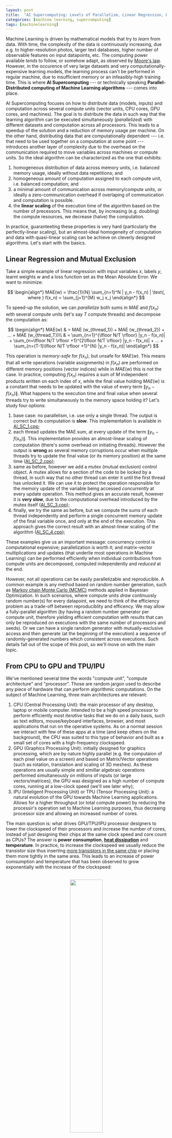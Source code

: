 ```yaml
---
layout: post
title:  "AI Supercomputing: Levels of Parallelism, Linear Regression, Deep Neural Nets and Convolutional Neural Nets"
categories: [machine learning, supercomputing]
tags: [machinelearning]
---
```



Machine Learning is driven by mathematical models that try to *learn* from data. With time, the complexity of the data is continuously increasing, due e.g. to higher-resolution photos, larger text databases, higher number of observable features on input datapoints, etc. The computing power available *tends* to follow, or somehow adapt, as observed by [Moore's law](https://en.wikipedia.org/wiki/Moore%27s_law). However, in the occurence of very large datasets and very computationally-expensive learning models, the learning process can't be performed in regular machine, due to insufficient memory or an infeasibly-high training time. This is where **AI Supercomputing** --- or technically speaking **Parallel-Distributed computing of Machine Learning algorithms** ---  comes into place. 

AI Supercomputing focuses on how to distribute data (models, inputs) and computation across several compute units (vector units, CPU cores, GPU cores, and machines). The goal is to distribute the data in such way that the learning algorithm can be executed simultaneously (*parallelized*) with different datasets and computation across all processors. This leads to a speedup of the solution and a reduction of memory usage per machine. On the other hand, distributing data that are computationally dependent --- i.e. that need to be used together on a computation at some point --- introduces another layer of complexity due to the overhead on the communication required to move variables across machines or compute units. So the ideal algorithm can be characterized as the one that exhibits:

1. homogeneous distribution of data across memory units, i.e. balanced memory usage, ideally without data repetitions; and
2. homogeneous amount of computation assigned to each compute unit, i.e. balanced computation; and
3. a minimal amount of communication across memory/compute units, or ideally a zero-communication overhead if overlaping of communication and computation is possible.
4. the **linear scaling** of the execution time of the algorithm based on the number of precessors. This means that, by increasing (e.g. doubling) the compute resources, we decrease (halve) the computation.

In practice, guaranteeting these properties is very hard (particularly the perfectly-linear scaling), but an almost-ideal homogeneity of computation and data with quasi-linear scaling can be achieve on cleverly designed algorithms. Let's start with the basics.


## Linear Regression and Mutual Exclusion

Take a simple example of linear regression with input variables $x$, labels $y$, learnt weights $w$ and a loss function set as the Mean Absolute Error.
We want to minimize:

$$
\begin{align*}
MAE(w)  = \frac{1}{N} \sum_{n=1}^N | y_n - f(x_n) | \text{, where } f(x_n) = \sum_{j=1}^{M} w_j x_j
\end{align*}
$$


To speed-up the solution, we can *parallelize* both sums in $MAE$ and $f(x_n)$ with several compute units (let's say $T$ compute threads) and decompose the computation as:

$$
\begin{align*}
MAE(w) & = MAE (w_{thread_1}) + MAE (w_{thread_2}) + ... + MAE (w_{thread_T})\\
& = \sum_{n=1}^{\lfloor N/T \rfloor} |y_n - f(x_n)| +  \sum_{n=\lfloor N/T \rfloor +1}^{2\lfloor N/T \rfloor} |y_n - f(x_n)| + ... + \sum_{n=(T-1)\lfloor N/T \rfloor +1}^{N} |y_n - f(x_n)|
\end{align*}
$$

This operation is *memory-safe* for $f(x_n)$, but unsafe for $MAE(w)$. This means that all write operations (variable assignments) in $f(x_n)$ are performed on different memory positions (vector indices) while in $MAE(w)$ this is not the case. In practice, computing $f(x_n)$ requires a sum of $M$ independent products written on each index of $x$, while the final value holding $MAE(w)$ is a constant that needs to be updated with the value of every term $\|y_n - f(x_n)\|$. What happens to the execution time and final value when several threads try to write simultaneously to the memory space holding it? Let's study four options:

1. base case: no parallelism, i.e. use only a single thread. The output is correct but its computation is **slow**. This implementation is available in <a href="/assets/AI-Supercomputing/AI_SC_1.cpp">AI\_SC\_1.cpp</a>;
2. each thread updates the MAE sum, at every update of the term $\|y_n - f(x_n)\|$. This implementation provides an almost-linear scaling of computation (there's some overhead on initiating threads). However the output is **wrong** as several memory corruptions occur when multiple threads try to update the final value (or its memory position) at the same time (<a href="/assets/AI-Supercomputing/AI_SC_2.cpp">AI\_SC\_2.cpp</a>);
3. same as before, however we add a *mutex* (mutual exclusion) control object. A mutex allows for a section of the code to be *locked* by a thread, in such way that no other thread  can enter it until the first thread has unlocked it. We can use it to protect the operation responsible for the memory update of the variable being accessed *concurrently* at every update operation. This method gives an accurate result, however it is **very slow**, due to the computational overhead introduced by the mutex itself (<a href="/assets/AI-Supercomputing/AI_SC_3.cpp">AI\_SC\_3.cpp</a>);
4. finally, we try the same as before, but we compute the sums of each thread independently and perform a single concurrent memory update of the final variable once, and only at the end of the execution. This approach gives the correct result with an almost-linear scaling of the algorithm (<a href="/assets/AI-Supercomputing/AI_SC_4.cpp">AI\_SC\_4.cpp</a>);

These examples give us an important message: concurrency control is computational expensive; parallelization is worth it; and matrix-vector multiplications and updates (that underlie most operations in Machine Learning) can be performed efficiently when individual contributions from compute units are decomposed, computed independently and *reduced* at the end.

However, not all operations can be easily parallelizable and reproducible. A common example is any method based on random number generation, such as [Markov chain Monte Carlo (MCMC)](https://en.wikipedia.org/wiki/Markov_chain_Monte_Carlo) methods applied in Bayesian Optimization. In such scenarios, where compute units *draw* continuosly random number(s) for every datapoint, we need to think of the efficiency problem as a trade-off between reproduciblity and efficency. We may allow a fully-parallel algorithm (by having a random number generator per compute unit, therefore yielding efficient computation with results that can only be reproduced on executions with the same number of processors and seeds). Or we can have a single random generator with mutually-exclusive access and then generate (at the beginning of the execution) a sequence of randomly-generated numbers which consistent across executions. Such details fall out of the scope of this post, so we'll move on with the main topic.

## From CPU to GPU and TPU/IPU

We've mentioned several time the words "compute unit", "compute architecture" and "processor". Those are random jargon used to describe any piece of hardware that can perform algorithmic computations. On the subject of Machine Learning, three main architectures are relevant:
1. CPU (Central Processing Unit): the main processor of any desktop, laptop or mobile computer. Intended to be a high speed processor to perform efficiently most *iterative* tasks that we do on a daily basis, such as text editors, mouse/keyboard interfaces, browser, and most applications that run on the operative systems. As on a normal session we interact with few of these apps at a time (and keep others on the background), the CPU was suited to this type of behavior and built as a small set of cores with a high-frequency clockspeed. 
2. GPU (Graphics Processing Unit): initially designed for graphics processing, which are by nature highly parallel (e.g. the computaion of each pixel value on a screen) and based on Matrix/Vector operations (such as rotation, translation and scaling of 3D meshes). As these operations are usually simple and simillar algebraic operations performed simultaneously on millions of inputs (or large vectors/matrices), the GPU was designed as a high number of compute cores, running at a low-clock speed (we'll see later why);
3. IPU (Inteligent Processing Unit) or TPU (Tensor Processing Unit): a natural evolution of the GPU towards Machine Learning applications. Allows for a higher throughput (or total compute power) by reducing the processir's operation set to Machine Learning purposes, thus decreaing processor size and allowing an increased number of cores. 

The main question is: what drives GPU/TPU/IPU processor designers to lower the clockspeed of their processors and increase the number of cores, instead of just designing their chips at the same clock speed and core count as CPUs? The answer is **power consumption**, **[heat dissipation](https://en.wikipedia.org/wiki/List_of_CPU_power_dissipation_figures)** and **temperature**. In practice, to increase the clockspeed we usually reduce the transistor size thus inserting [more transistors in the same chip](https://en.wikipedia.org/wiki/Transistor_count) or placing them more tightly in the same area. This leads to an increase of power comsumption and temperature that has been observed to grow exponentially with the increase of the clockspeed: 

<p align="center">
<br/>
<img width="45%" height="45%" src="/assets/AI-Supercomputing/a53-power-curve.png"/><br/>
<br/><small>Exponential increase of power comsumption (y axis) for a linear increase of processor frequency (x axis),<br/> for processor with one to four cores (colour coded) of the Samsung Exynos 7420 processor. (source: <a href="https://www.anandtech.com/show/9330/exynos-7420-deep-dive/5">AnandTech</a>)</small>
</p>

Therefore, for a simillar throughput, many cores of low clock frequency yield the same results of few cores of high frequency, yet at a much lower power comsunption. Equivalently, For a fixed power consumption, one can extract more compute power from many low frequency cores than from a few high frequency cores.

The take-home message is: in regression problems, since computational reductions happen rarely and are very efficient (as we saw on the Linear Regression example), then the *only* hardware feature that dictates performance is total GHz across all compute cores (i.e. efficiency is independent of the number of cores). Or more importantly, one unit of throughput commonly used is the number of **FLOPs** )(Floating Point Operations per second), since an instruction in a processor can execute simultaneously several operations, using a techique called [SIMD (Single Instruction Multiple Data](https://en.wikipedia.org/wiki/SIMD) or [MIMD (Multiple Instructions Multiple Data)](https://en.wikipedia.org/wiki/MIMD). We'll skip the details about SIMD and MIMD functioning as they're not relevant in the context of this post. 

Looking at the previous plot, we see that, to efficiently maximize GHz/FLOPs throughput, one is much more efficient by having several processors of low clock frequency, instead of fewer of a higher frequency. This is, at a very high level, the main different between a CPU and a GPU architecture, and this explains why GPUs tend to be the preferred choice to compute Machine Learning training problems. This phylosophy led to the creation of [TPUs (Tenso Processing Units)](https://en.wikipedia.org/wiki/Tensor_processing_unit) and [IPUs (Inteligent Processing Unit)](https://www.graphcore.ai/products/ipu), that explore this trade-off of number of cores vs clock-frequency, with lower-precision floating point representations (to maximize SIMD), and ML-specialized logical units on the processors, to augment further the throughput. Let's check the  common CPU, GPU, and IPU specifications for processors used in compute clusters dedicated to ML tasks:


|                    | **cores x clock-frequency**  $\hspace{1cm}$ | **FLOPs (32 bits representation)**  $\hspace{1cm}$ | **Max RAM** |
|---------------------	|-----------------------------	|------------------------------------	|-------------	|
| **Intel Xeon 8180** $\hspace{1cm}$ | 28x 2.5 Ghz 	| 1.36 TFLOPS 		| 768 GB       	|
| **Tesla K80**       	| 4992x 0.56 Ghz             	| 8.73 TFLOPS                         	| 2x 12GB     	|
| **Graphcore IPU**   	| 1216 x 1.6Ghz [1]           	| 31.1 TFLOPS                     	| 304 MiB [2] 	|
|---------------------	|-----------------------------	|------------------------------------	|-------------	|

<br/>
Some important remarks on the IPU architecture: [1] TPUs use Accumulating Matrix Product (AMP) units, allowing 16 single-precision floating point operations per clock cycle, therefore the processor is not directly comparable by looking simply at core count and clock-frequency. To learn more about Graphcore's IPU, see the technical report [Dissecting the Graphcore IPU Architecture via Microbenchmarking, Citadel Technical Report, 7 December 2019](https://www.graphcore.ai/products/ipu).

One main observation derives from the previous table. Memory bandwidth increases from CPU to GPU to IPU, however its total capacity is reduced. In practice, small memory is compensated by a very low latency between processor and memory, allowing onloading of offloading of large datasets more efficiently. So how do we train large models on small memory regions?

## CPU offloading (vDNN)

A common technique to handle memory limitations is offloading. In this particular example, we'll focus on GPU to CPU offloading. The main goal of this method is to identify and move to the GPU only the portions of data that are required for each computation step, and keep the remaining on the CPU.

Take this example of training of a multi-layer Deep Neural Network.  We've seen on a [previous post about DNNs]({{ site.baseurl }}{% post_url 2018-02-27-Deep-Neural-Networks %}) that the output $x$ for a given layer $l$ of the network, is represent as:

$$
x^{(l)} = f^{(l)} (x^{(l-1)}) = \phi ((W^{(l)})^T x^{(l-1)})
$$

where $\phi$ is the activation function. The loss is then computed by taking into account the groundtrugh $y$ and the composition of the ouputs of all layers in the neural network, ie:

$$
L = \frac{1}{N} \sum_{n=1}^N | y_n - f^{(L+1)} \circ ... \circ f^{(2)} \circ f^{(1)} (x_n^{(0)}) |
$$

The important concept here is the **composition** of the $f$ function throughout layers. In practice one only needs the current layer's state and previous layer output to perform the computation at every layer. This concept has been explored by the [vDNN (Rhu et al.)](https://arxiv.org/pdf/1602.08124.pdf) and [vDNN+ (Shiram et al)](https://www.cse.iitb.ac.in/~shriramsb/submissions/GPU_mem_ML.pdf) implementations: 

<p align="center">
<br/>
<img width="45%" height="45%" src="/assets/AI-Supercomputing/vDNN.png"/><br/>
<br/><small>An overview of the vDNN(+) implementation on a convolutional neural network. Red arrays represent the data flow of variables $x$ and $y$ (layers input and output) during forward propagation. Blue arrows represent data flow during backward progagation. Green arrows represent weight variables. Yellow arrows represent the *variables workspace in cuDNN*, needed in certain convolutional algorithms. Source: <a href="https://arxiv.org/pdf/1602.08124.pdf">vDNN (Rhu et al.)</a></small>
</p>

The concept is simple: we store the complete model insmall memory is compensated by a very low latency between processor and memory, allowing onloading of offloading of large datasets more efficiently. T CPU memory (or hard-drive if required), and move the active layer into GPU memory when it needs to be computed. To reduce the waiting time of pushing and pulling a layer into the GPU, a viable optimization is to copy asynchronously (ie on the background) the next layer to be computed, while computing the current layer's update. This way, when the algorithm finished to compute a given layer, it can proceed immediately to the next one as it is already available in memory, thus removing onloading waiting time.

We'll start with the forward pass. Looking at the initial formulation of $x^{(l)}$, we can isolate which variables are used during the forward pass of a given layer. For the computation of the output of a given layer, we need the weights of the neurons in the current layer ($W^{(l)}$) and the outputs of neurons on the previous layer $x^{(l-1)}$.
Therefore, for a given layer, the forward pass is represented as:

<p align="center">
<br/>
<img width="45%" height="45%" src="/assets/AI-Supercomputing/vDNN2.png"/><br/>
<br/><small>The forward pass on the vDNN(+) implementation on convolutional neural networks. Data not associated with the current layer being processed (layer N) are marked with a black cross and can safely be removed from the GPU's memory. Input variables are $x^{(l-1)}$ (represented as X) and $W^{(l)}$ (as WS). Source: <a href="https://arxiv.org/pdf/1602.08124.pdf">vDNN (Rhu et al.)</a></small>
</p>


The backward propagation phase is trickier. Referring to the same DNN post, we have represented the derivative of the loss of a given neuron $j$ in a given layer $l$, on the input $z^{(l)} = (W^{(l)})^T x^{(l-1)}$ as $\delta_j^{(l)}$, where:

$$
\delta_j^{(l)} =  \frac{\partial L_n}{\partial z_j^{(l)}} = \sum \frac{\partial L_n}{\partial z_k^{(l+1)}} \frac{\partial z_k^{(l+1)}}{\partial z_j^{(l)}} = \sum_k \delta_k^{(l+1)} W_{j,k}^{(l+1)} \phi '(z_j^{(l)})
$$

[//]: ## and the final loss function over the weights as:
[//]: #
[//]: ## $$
[//]: ## \frac{\partial L_n}{\partial w_{i,j}^{(l)}} = \sum \frac{\partial L_n}{\partial z_k^{(l)}} \frac{\partial z_k^{(l)}}{\partial w_{i,j}^{(l)}} = \delta_j^{(l)} x_j^{(l-1)}
[//]: ## $$


i.e., for the backward propagation, we require both the input variable $x^{(l-1)}$ (inside $z_j^{(l)}$), the weights $W^{(l+1)}$ and the derivatives $\delta_j^{(l+1)}$. This can now be represented as: 

<p align="center">
<br/>
<img width="45%" height="45%" src="/assets/AI-Supercomputing/vDNN3.png"/><br/>
<br/><small>The back propagation phase on the vDNN(+) implementation on convolutional neural networks. Data not associated with the current layer being processed (layer 2) are marked with a black cross and can safely be removed from the GPU's memory. Input variables are $x^{(l-1)}$ (represented as X),  $W^{(l+1)}$ (as WS) and $\delta_j^{(l+1)}$ (as dY). Source: <a href="https://arxiv.org/pdf/1602.08124.pdf">vDNN (Rhu et al.)</a></small>
</p>


## Pipeline Parallelism (G-Pipe, PipeDream)

Take the previous neural network with 4 layers stored across a network of processors. For simplicity, we'll call the designated compute unit as a *Worker*. If we allocate each Worker to a layer of the network, we can perform a distributed execution of the training where input and output of connecting layers are communited among the respective Workers. I.e. instead of offloading a layer at a time from GPU to CPU and do the inverse when required, we simple have a network GPUs where layears are distributed. A timeline of the execution could then be represented as:

<p align="center">
<br/>
<img width="35%" height="35%" src="/assets/AI-Supercomputing/Pipedream_DNN_pipeline.PNG"/><br/>
<br/><small>Left-to-right timeline of a serial execution of the training of a deep/convolutional neural net divided across 4 compute units (Workers). Blue squares represent forward passes. Green squares represent backward passes and are defined by two computation steps. The number on each square is the input batch index. Black squares represent moments of idleness, i.e. worker is not performing  any computation. <br/>Source: <a href="https://www.microsoft.com/en-us/research/publication/pipedream-generalized-pipeline-parallelism-for-dnn-training/">PipeDream: Generalized Pipeline Parallelism for DNN Training (Microsoft, arXiv)</a>
</small>
</p>

We notice that most of the available compute time is spent doing nothing. This is due to the data dependency across layers: one worker can only proceed with the forward (backward) pass when the worker with the previous (next) index has finished its computation. A possible improvement is to process a group of input batches simultaneously by using a pipelining technique. In practice, we *feed* to the neural network one group of batches (with a batch count equal to the number of workers), that are past iteratively to the model, i.e. one batch per timestep. At every iteration, a worker performs its forward (backward) pass and passes the relevant data to the worker holding the following (previous) layer of the network. Therefore, after a number of phases equal to the workers count, all workers have been allocated some computation. When all batches inside the group have their backward propagation finished, the model update is performed based on the weights (states) of all batches in the groups. This approach is detailled on the paper [GPipe: Efficient Training of Giant Neural Networks using Pipeline Parallelism (Google, 2018, ArXiv)](https://arxiv.org/abs/1811.06965) and can be illustrated as:

<p align="center">
<br/>
<img width="45%" height="45%" src="/assets/AI-Supercomputing/Pipedream_DNN_pipeline_parallel.PNG"/><br/>
<br/><small>A pipeline execution of groups of batches, computed as a forward phase of all batches in a group, followed by a backward phase of all batches in the same group. Implementation details in <a href="https://arxiv.org/abs/1811.06965">GPipe: Efficient Training of Giant Neural Networks using Pipeline Parallelism (Google, 2018, ArXiv)</a>. Image source: <a href="https://www.microsoft.com/en-us/research/publication/pipedream-generalized-pipeline-parallelism-for-dnn-training/">PipeDream: Generalized Pipeline Parallelism for DNN Training (Microsoft, arXiv)</a>
</small>
</p>

The downside is that the backpropagation requires information about the forward pass for each input. Thus, to save on memory requirements, the output of the forward pass (activations) is dropped as soon as it is communicated with the accelerators holding connecting layers of the model. This way it is possible to pass a much larger mini-batch. During the backward pass, those activations are computed again, when needed.

There's still a big limitation on the previous method: the computation is divided in two chunks referring to a set of forward and a set of backward computation steps, leading to high moments of idleness at the start and end of each computation chunk. Moreover, this is a very restrictive dependency: in fact, to start the backward pass of a single batch we need only the forward pass of that particular batch, and not of all backward passes. This property has been explored by Microsoft and detailed in [PipeDream: Generalized Pipeline Parallelism for DNN Training (Microsoft, arXiv)](https://www.microsoft.com/en-us/research/publication/pipedream-generalized-pipeline-parallelism-for-dnn-training/), and the main ideas are:
- the backward pass of a given batch starts immediately after the forward pass has finished;
- if a worker is allocated a forward pass and a backward pass on the same time iteration, it prioritizes the backward pass and computes the forward pass when it's idle;

The following workflow illustration provides a better overview of the algorithm and its usage of compute resources:

<p align="center">
<br/>
<img width="45%" height="45%" src="/assets/AI-Supercomputing/Pipedream_DNN_pipeline_parallel_Microsoft.PNG"/><br/>
<br/><small>A pipeline execution of a sequence of batches using the PipeDream strategy. A backward propagation of a batch is initiated as soon as its related forward pass has finished. Bacward passes are prioritized over forward passes on each worker. Implementation details and image aource: <a href="https://www.microsoft.com/en-us/research/publication/pipedream-generalized-pipeline-parallelism-for-dnn-training/">PipeDream: Generalized Pipeline Parallelism for DNN Training (Microsoft, arXiv)</a>
</small>
</p>

Where's the caveat? In fact, mixing forward and backward passes from different mini-batches lead to wrong weight updates. Therefore, the authors perform versioning of the weights (it copying different weight versions) so that the backward passes take into account the weight states relating to its epoch, not the epoch of the following forward pass. This leads to an increase in memory requirements.

In brief: for memory efficent pipelining use GPipe, and for compute efficient pipelining, gor for PipeDream.


## Data Parallelism 

(Distributed) Data Parallelism refers to the family of methods that perform parallelism at the data level, i.e. by allocating distinct batches of data processors. The previous examples of pipelining are also part of the data parallelism family, since multiple batches of data are executed simultaneously, even though it's not a *purely-parallel* implementation as the batches are processed iteratively and not simultaneously.

The rationale of DDP is simple: (1) a copy of the model is instantiated on every processor and instantiated equally (ie all processors have the same random seed); (2) the input dataset is distributed across all processors, by delegating different subsets of data to each processor; (3) the final weight update is computed as the average gradients of the model on every processor.

<p align="center">
<br/>
<img width="50%" height="50%" src="/assets/AI-Supercomputing/DNN_data_parallelism.png"/><br/>
<br/><small>An illustration of DNN data parallelism on two processors $p0$ and $p1$ computing a dataset divided on two equally-sized "batches" of datapoints. Execution of both batches occurs in parallel on both processors, containing each a similar copy of the DNN model. The final weight update is provided by the averaged gradients of the models.
</small>
</p>

The main advantadge of this method is the linear increase in efficiency, i.e. by doubling the amount of processors, we reduce the training time by half. However, it's not memory efficient, since it requires a duplication of the entire model on all compute units, i.e. increasing number of processors allows only for a speedup in solution, not on the increase of the model size.

As an exceptional use case, this method does not always require the same network to be copied over to each compute unit. An example of this property is the [dropout]({{ site.baseurl }}{% post_url 2018-02-27-Deep-Neural-Networks %}) technique utilized in Deep Neural Nets, where training on several distinct networks are executed simultaneously (even though usually the same data is executed on all models).

For a thorough analysis of the topic, take a look at the paper [Measuring the Effects of Data Parallelism on Neural Network Training (Google Labs, arXiv)](https://arxiv.org/abs/1811.03600)

## Gradient Accumulation and Microbatching

Gradient accumulation is a technique that allows for large batch the be computed, when normally this would be prohobitive due to high memory requirements. The rationale is to use the gradient updates from smaller datasets as the gradient update of a larger dataset. The algorithm is as follows:
- At runtime, divide each minibatch in equal subsets of "microbatches";
- Pass each subset iteratively to the model, compute the forward pass and backpropagation, and compute the gradient updates of that microbatch (without updating the weights);
- Take the average of all the previous microbatch gradients as the final gradient of the minibatch;
- Use that gradient to do weights update;

To summarise, in normal executions, the final gradient of a minibatch is the averaged gradient of all datapoints. When using microbatching, the final gradient of a minibatch is the averaged gradient of all datapoints in a microbatch, and all microbatches in a minibatch.

## Model parallelism

Model parallelism is another general term for the family of methods that perform parallelism at the model level, i.e. the data being distributed across different processors is not the input dataset, but the model states instead. In fact, we can think of the previous pipelining parallelism as model parallelism as well, as the model is divided layer-wise across several compute nodes. There are other methods for model parallelims, with the most common being the division and allocation of the dimensionality space of input data and model across processors: 

<p align="center">
<br/>
<img width="40%" height="40%" src="/assets/AI-Supercomputing/DNN_model_parallelism.png"/><br/>
<br/><small>A representation of a DNN model parallelism on two processors $p0$ and $p1$. Input dataset and model parameters are divided across processors based on the dimensionality of the input features. Red lines represent weights that have to be communicated to a processor different than the one holding the state of the input data for the same dimension.
</small>
</p>

Looking at the previous picture, we notice a major drawback in this method. During training, the constant usage of sums of products using all dimensions on the input space will force processors to continuously communicate those variables among themselves (red lines in the picture). This creates a major drawback on the execution as it requires a tremendous ammount of communication at every layer of the network and for every input batch. Moreover, since the number of weights between two layers grows quadratically with the increase of neurons (e.g. for layers with neuron count $N_1$ and $N_2$, the number of weights are $N_1*N_2$), this method is not usable on large input spaces, as the communication becomes a bottleneck.

#### Local Model Parallelism (CNN)

Before throwing the towel on model parallelism, it is relevant to mention that this type of parallelism has some use cases where it is applicable and highly efficient. A common example is on the parallelism of very high resolution pictures on [Convolutional Neural Networks]({{ site.baseurl }}{% post_url 2018-02-27-Deep-Neural-Networks %}). In practice, due to the filter operator in CNNs, the dependencies (weights) between two neurons on sequential layers is not quadratic on the input (as before), but constant with size $F*F$ for a filter of size $F$.

This method has been detailed by [Dryden et al. (Improving Strong-Scaling of CNN Training by Exploiting Finer-Grained Parallelism, Proc. IPDPS 2019)](https://arxiv.org/pdf/1903.06681.pdf). The functioning is illustrated in the picture below and is as follows:
1. Input dataset (image pixels) are divided on the height and width dimensions across processors;
2. Dependencies among neurons on different dimenstions are limited to the $F \times F$ filter around each pixel. The weight updates can be computed directly if the neurons in the filter fall in the same processor's region, or need to be communicated (as before) otherwise. Neurons that need to be communicated are denominated part of the *halo region* (marked as a violet region in the picture below);
3. Similarly to the "CPU offloading (vDNN)" example above, values that need to be communicated are:
	- input and weights during forward pass;
	- input weights and derivatives during backward pass;

<p align="center">
<br/>
<img width="70%" height="70%" src="/assets/AI-Supercomputing/argonne_parallel_2.PNG"/><br/>
<br/><small>
<b>Illustration of model parallelism applied to Convolutional Neural network. LEFT:</b> Parallelism of the pixels of an image across four processors $p0-p3$. <b><span style="color: red;">red box</span></b>: center of the 3x3 convolution filter; <b><span style="color: red;">red arrow</span></b>: data movement required for updating neuron in center of filter; <b><span style="color: violet;">violet region:</span></b> <i>halo region</i> formed of the elements that need to be communicated at every step. <b>RIGHT:</b> communication between processors $p0$ and $p1$. <b><span style="color: red;">Red arrow</span></b>: forward pass dependencies; <b><span style="color: blue;">blue arrow</span></b>: backward pass dependencies;
</small>
</p>


For completion, the equations of the previous picture are the following:
1. $ y_{k,f,i,j} = \sum_{c=0}^{C-1} \sum_{a=-O}^{O} \sum_{b=-O}^{O} x_{k,c,i+a,j+b} w_{f,c,a+O,b+O} $
2. $ \frac{dL}{dw_{f,c,a,b}} = \sum_{k=0}^{N-1} \sum_{i=0}^{H-1} \sum_{j=0}^{W-1} \frac{dL}{dy_{k, f, i, j}} x_{k, c, i+a-O, j+b-O} $
3. $ \frac{dL}{dx_{k,c,i,j}} = \sum_{j=0}^{F-1} \sum_{a=-O}^{O} \sum_{b=-O}^{O} \frac{dL}{dy_{k, f, i-a, j-b}} w_{f, c, a+O, b+O} $

Can you infer the data dependencies displayed in the picture (red and blue arrows) from these equations? We won't go on details here, but read the  [original paper](https://arxiv.org/pdf/1903.06681.pdf) if you are interested.


#### Closing Remarks

In this post, we have shown that:
- Machine Learning problems are highly-parallelizable due to efficient Matrix-vector multiplication, and computational reductions that happen rarely;
- Memory in fast compute architectures is limited in size, but this limitation can be usually overcome by utilizing memory dynamic offloading and onloading between GPU, CPU and Hard-drive;
- Multi-layer architectures can be efficiently parallized by utilizing pipeline techniques;
- Other data parallelism techniques allow for a linear efficiency increase be replicating the model across compute resources and performing a final weight update by averaging across all models;
- Other model parallelism techniques that parallelize on the dimensions of features and latent space are highly ineficient as the communication increases quadratically with the input and hidden layers size;
	- However, models of local model partitioning such as Convolutional Neural Networks can utilise this technique efficiently, due to the local filtering that limits the communication space to the neighborhood of neurons set by the image filter;

There's a class of models that have not been covered: sequence data such as textual sentences. In such cases, the previous techniques can hardly be applied due to the recursive nature of the training algorithm. These topics will be covered in the [next post]({{ site.baseurl }}{% post_url 2020-05-28-AI-Supercomputing-2 %}).

